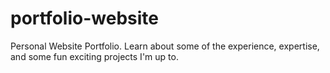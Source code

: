 # portfolio-website
Personal Website Portfolio. Learn about some of the experience, expertise, and some fun exciting projects I'm up to. 
